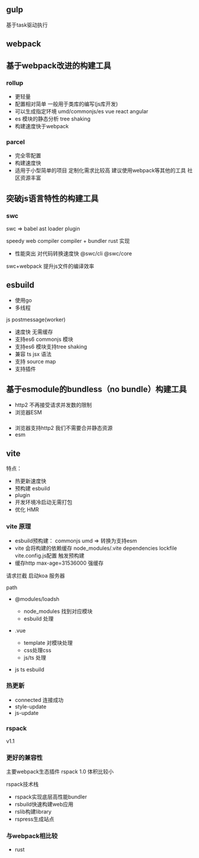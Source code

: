 ## gulp

基于task驱动执行

## webpack

## 基于webpack改进的构建工具

### rollup

- 更轻量
- 配置相对简单 一般用于类库的编写(js库开发)
- 可以生成指定环境 umd/commonjs/es vue react angular
- es 模块的静态分析 tree shaking
- 构建速度快于webpack
  
### parcel
- 完全零配置
- 构建速度快
- 适用于小型简单的项目 定制化需求比较高 建议使用webpack等其他的工具 社区资源丰富

## 突破js语言特性的构建工具

### swc

swc => babel ast loader  plugin

speedy web compiler
compiler + bundler rust 实现
  
- 性能突出 对代码转换速度快
@swc/cli @swc/core

swc+webpack 提升js文件的编译效率

## esbuild

- 使用go
- 多线程
  
js postmessage(worker)

- 速度快 无需缓存
- 支持es6 commonjs 模块
- 支持es6 模块支持tree shaking
- 兼容 ts jsx 语法
- 支持 source map
- 支持插件
  
## 基于esmodule的bundless（no bundle）构建工具
  
- http2
  不再接受请求并发数的限制
- 浏览器ESM

### 
- 浏览器支持http2 我们不需要合并静态资源
- esm 
  
## vite
特点：
- 热更新速度快
- 预构建 esbuild
- plugin
- 开发环境冷启动无需打包
- 优化 HMR
  
### vite 原理
- esbuild预构建： commonjs umd => 转换为支持esm
- vite 会将构建的依赖缓存 node_modules/.vite dependencies lockfile vite.config.js配置
  触发预构建
- 缓存http max-age=31536000 强缓存

请求拦截
启动koa 服务器

path
- @modules/loadsh
   - node_modules 找到对应模块
   - esbuild 处理

- .vue
  - template 对模块处理
  - css处理css
  - js/ts 处理
- js ts esbuild
  
  
### 热更新
- connected 连接成功
- style-update
- js-update
  
### rspack
 v1.1

### 更好的兼容性
主要webpack生态插件
rspack 1.0 体积比较小

rspack技术栈
- rspack实现底层高性能bundler
- rsbuild快速构建web应用
- rslib构建library
- rspress生成站点
  
### 与webpack相比较
- rust




